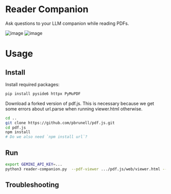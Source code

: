 # Reader Companion

Ask questions to your LLM companion while reading PDFs.

![image](https://github.com/user-attachments/assets/861d7ecf-72ef-44eb-b3dc-def8e1c0443f)
![image](https://github.com/user-attachments/assets/8606ac65-feba-46a7-875d-40139ea728dc)

# Usage

## Install

Install required packages:

```bash
pip install pyside6 httpx PyMuPDF
```

Download a forked version of pdf.js. This is necessary because we get some errors about url.parse when running viewer.html otherwise.

```bash
cd ..
git clone https://github.com/pbrunell/pdf.js.git
cd pdf.js
npm install
# Do we also need `npm install url`?
```

## Run

```bash
export GEMINI_API_KEY=...
python3 reader-companion.py  --pdf-viewer .../pdf.js/web/viewer.html --file examples/2404.16130v2.pdf --settings examples/settings.json
```

## Troubleshooting


